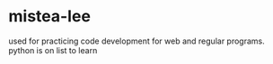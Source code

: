 # mistea-lee
used for practicing code development for web and regular programs. python is on list to learn
